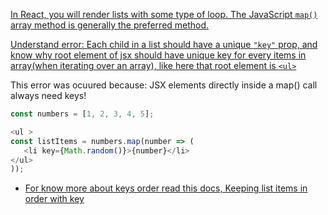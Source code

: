[In React, you will render lists with some type of loop. The JavaScript `map()` array method is generally the preferred method.](https://youtu.be/M9O5AjEFzKw?si=kMLDkWUEp-pa-Toy&t=2977)

[Understand error: Each child in a list should have a unique `"key"` prop, and know why root element of jsx should have unique key for every items in array(when iterating over an array), like here that root element is `<ul>`](https://youtu.be/lAFbKzO-fss?si=EgSOS7EWqH72cGoA&t=6547)

This error was ocuured because: JSX elements directly inside a map() call always need keys!

```js
const numbers = [1, 2, 3, 4, 5];

<ul >
const listItems = numbers.map(number => (
   <li key={Math.random()}>{number}</li>
</ul>
));
```


- [For know more about keys order read this docs, Keeping list items in order with key](https://react.dev/learn/rendering-lists#keeping-list-items-in-order-with-key)
